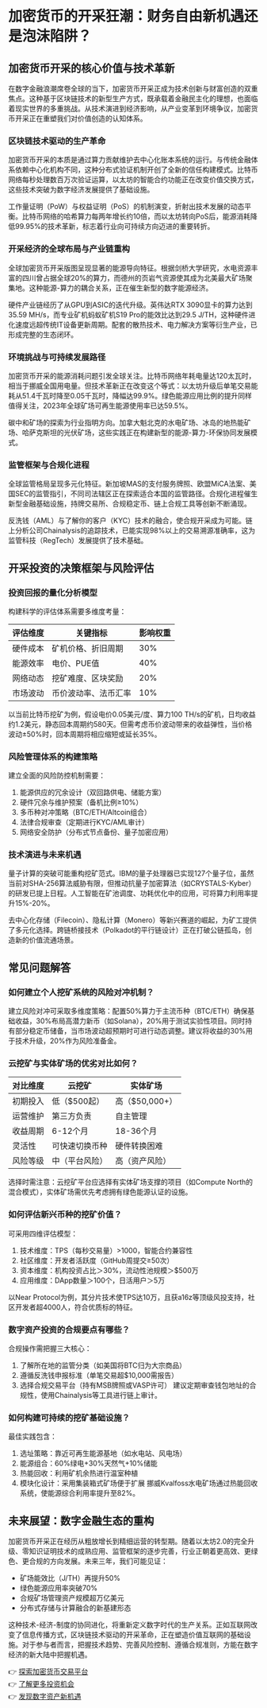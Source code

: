 # 加密货币的开采狂潮：财务自由新机遇还是泡沫陷阱？

## 加密货币开采的核心价值与技术革新

在数字金融浪潮席卷全球的当下，加密货币开采正成为技术创新与财富创造的双重焦点。这种基于区块链技术的新型生产方式，既承载着金融民主化的理想，也面临着现实世界的多重挑战。从技术演进到经济影响，从产业变革到环境争议，加密货币开采正在重塑我们对价值创造的认知体系。

### 区块链技术驱动的生产革命

加密货币开采的本质是通过算力贡献维护去中心化账本系统的运行。与传统金融体系依赖中心化机构不同，这种分布式验证机制开创了全新的信任构建模式。比特币网络每秒处理数百万次验证运算，以太坊的智能合约功能正在改变价值交换方式，这些技术突破为数字经济发展提供了基础设施。

工作量证明（PoW）与权益证明（PoS）的机制演变，折射出技术发展的动态平衡。比特币网络的哈希算力每两年增长约10倍，而以太坊转向PoS后，能源消耗降低99.95%的技术革新，标志着行业向可持续方向迈进的重要转折。

### 开采经济的全球布局与产业链重构

全球加密货币开采版图呈现显著的能源导向特征。根据剑桥大学研究，水电资源丰富的四川曾占据全球20%的算力，而德州的页岩气资源使其成为北美最大矿场聚集地。这种能源-算力的耦合关系，正在催生新型的数字能源经济。

硬件产业链经历了从GPU到ASIC的迭代升级。英伟达RTX 3090显卡的算力达到35.59 MH/s，而专业矿机蚂蚁矿机S19 Pro的能效比达到29.5 J/TH，这种硬件进化速度远超传统IT设备更新周期。配套的散热技术、电力解决方案等衍生产业，已形成完整的生态闭环。

### 环境挑战与可持续发展路径

加密货币开采的能源消耗问题引发全球关注。比特币网络年耗电量达120太瓦时，相当于挪威全国用电量。但技术革新正在改变这个等式：以太坊升级后单笔交易能耗从51.4千瓦时降至0.05千瓦时，降幅达99.9%。绿色能源应用比例的提升同样值得关注，2023年全球矿场可再生能源使用率已达59.5%。

碳中和矿场的探索为行业指明方向。加拿大魁北克的水电矿场、冰岛的地热能矿场、哈萨克斯坦的光伏矿场，这些实践正在构建新型的能源-算力-环保协同发展模式。

### 监管框架与合规化进程

全球监管格局呈现多元化特征。新加坡MAS的支付服务牌照、欧盟MiCA法案、美国SEC的监管指引，不同司法辖区正在探索适合本国的监管路径。合规化进程催生新型金融基础设施，持牌交易所、合规稳定币、链上合规工具等创新不断涌现。

反洗钱（AML）与了解你的客户（KYC）技术的融合，使合规开采成为可能。链上分析公司Chainalysis的追踪技术，已能实现98%以上的交易溯源准确率，这为监管科技（RegTech）发展提供了技术基础。

## 开采投资的决策框架与风险评估

### 投资回报的量化分析模型

构建科学的评估体系需要多维度考量：

| 评估维度 | 关键指标 | 影响权重 |
|---------|---------|---------|
| 硬件成本 | 矿机价格、折旧周期 | 30% |
| 能源效率 | 电价、PUE值 | 40% |
| 网络动态 | 挖矿难度、区块奖励 | 20% |
| 市场波动 | 币价波动率、法币汇率 | 10% |

以当前比特币挖矿为例，假设电价0.05美元/度、算力100 TH/s的矿机，日均收益约1.2美元，静态回本周期约580天。但需考虑币价波动带来的收益弹性，当价格波动±50%时，回本周期将相应缩短或延长35%。

### 风险管理体系的构建策略

建立全面的风险防控机制需要：
1. 能源供应的冗余设计（双回路供电、储能方案）
2. 硬件冗余与维护预案（备机比例≥10%）
3. 多币种对冲策略（BTC/ETH/Altcoin组合）
4. 法律合规审查（定期进行KYC/AML审计）
5. 网络安全防护（分布式节点备份、量子加密应用）

### 技术演进与未来机遇

量子计算的突破可能重构挖矿范式。IBM的量子处理器已实现127个量子位，虽然当前对SHA-256算法威胁有限，但推动抗量子加密算法（如CRYSTALS-Kyber）的研发已提上日程。人工智能在矿池调度、功耗优化中的应用，可将算力利用率提升15%-20%。

去中心化存储（Filecoin）、隐私计算（Monero）等新兴赛道的崛起，为矿工提供了多元化选择。跨链桥接技术（Polkadot的平行链设计）正在打破公链孤岛，创造新的价值流通场景。

## 常见问题解答

### 如何建立个人挖矿系统的风险对冲机制？

建立风险对冲可采取多维度策略：配置50%算力于主流币种（BTC/ETH）确保基础收益，30%布局高潜力新币（如Solana），20%用于测试实验性项目。同时持有部分稳定币储备，当市场波动超预期时可进行动态调整。建议将收益的30%用于技术升级，20%作为风险准备金。

### 云挖矿与实体矿场的优劣对比如何？

| 对比维度 | 云挖矿 | 实体矿场 |
|---------|--------|---------|
| 初期投入 | 低（$500起） | 高（$50,000+） |
| 运营维护 | 第三方负责 | 自主管理 |
| 收益周期 | 6-12个月 | 18-36个月 |
| 灵活性 | 可快速切换币种 | 硬件转换困难 |
| 风险等级 | 中（平台风险） | 高（资产风险） |

选择时需注意：云挖矿平台应选择有实体矿场支撑的项目（如Compute North的混合模式），实体矿场需优先考虑拥有绿色能源认证的设施。

### 如何评估新兴币种的挖矿价值？

可采用四维评估模型：
1. 技术维度：TPS（每秒交易量）>1000，智能合约兼容性
2. 社区维度：开发者活跃度（GitHub周提交≥50次）
3. 资本维度：机构投资占比＞30%，流动性池规模＞$500万
4. 应用维度：DApp数量＞100个，日活用户＞5万

以Near Protocol为例，其分片技术使TPS达10万，且获a16z等顶级风投支持，社区开发者超4000人，符合优质标的特征。

### 数字资产投资的合规要点有哪些？

合规操作需把握三大核心：
1. 了解所在地的监管分类（如美国将BTC归为大宗商品）
2. 遵循反洗钱申报标准（单笔交易超$10,000需报告）
3. 选择合规交易平台（持有MSB牌照或VASP许可）
建议定期审查钱包地址的合规性，使用Chainalysis等工具进行链上审计。

### 如何构建可持续的挖矿基础设施？

最佳实践包含：
1. 选址策略：靠近可再生能源基地（如水电站、风电场）
2. 能源组合：60%绿电+30%天然气+10%储能
3. 热能回收：利用矿机余热进行温室种植
4. 模块化设计：采用集装箱式矿场便于扩展
挪威Kvalfoss水电矿场通过热能回收系统，使能源综合利用率提升至82%。

## 未来展望：数字金融生态的重构

加密货币开采正在经历从粗放增长到精细运营的转型期。随着以太坊2.0的完全升级、零知识证明技术的成熟应用、监管框架的逐步完善，行业正朝着更高效、更绿色、更合规的方向发展。未来三年，我们可能见证：
- 矿场能效比（J/TH）再提升50%
- 绿色能源应用率突破70%
- 合规矿场管理资产规模超万亿美元
- 分布式存储与计算融合的新基建形态

这种技术-经济-制度的协同进化，将重新定义数字时代的生产关系。正如互联网改变了信息传播方式，区块链技术驱动的开采革命，正在塑造价值互联网的基础设施。对于参与者而言，把握技术趋势、完善风险控制、遵循合规准则，方能在数字经济的新大陆中把握机遇。

👉 [探索加密货币交易平台](https://bit.ly/okx_welcome)  
👉 [了解更多投资机会](https://bit.ly/okx_welcome)  
👉 [发现数字资产新机遇](https://bit.ly/okx_welcome)